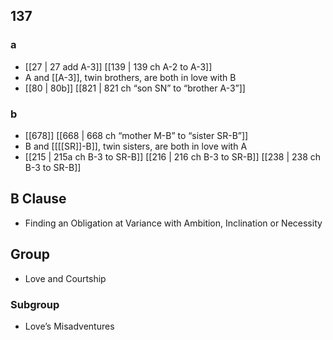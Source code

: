 ## 137
### a
- [[27 | 27 add A-3]] [[139 | 139 ch A-2 to A-3]] 
- A and [[A-3]], twin brothers, are both in love with B
- [[80 | 80b]] [[821 | 821 ch “son SN” to “brother A-3”]] 

### b
- [[678]] [[668 | 668 ch “mother M-B” to “sister SR-B”]] 
- B and [[[[SR]]-B]], twin sisters, are both in love with A
- [[215 | 215a ch B-3 to SR-B]] [[216 | 216 ch B-3 to SR-B]] [[238 | 238 ch B-3 to SR-B]] 

## B Clause
- Finding an Obligation at Variance with Ambition, Inclination or Necessity

## Group
- Love and Courtship

### Subgroup
- Love’s Misadventures

